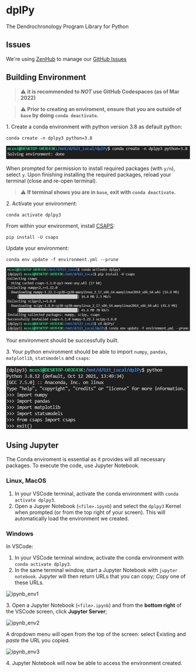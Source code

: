 # dplPy
The Dendrochronology Program Library for Python

## Issues

We're using [ZenHub](https://app.zenhub.com/workspaces/opendendro-60ec698d8790d700171ceee8/board?repos=385244315) to manage our [GitHub Issues](https://github.com/opendendro/dplpy/issues)

## Building Environment

> :warning: **it is recommended to _NOT_ use GitHub Codespaces (as of Mar 2022)**

> :warning: **Prior to creating an enviroment, ensure that you are outside of `base` by doing `conda deactivate`.**

1\. Create a conda environment with python version 3.8 as default python:

```
conda create -n dplpy3 python=3.8
```

![env_1](docs/assets/env_1.png)

When prompted for permission to install required packages (with `y/n`), select `y`. Upon finishing installing the required packages, reload your terminal (close and re-open terminal).

> :warning: **If terminal shows you are in `base`, exit with `conda deactivate`.**

2\. Activate your environment:

```
conda activate dplpy3
```

From within your environment, install [CSAPS](https://pypi.org/project/csaps/#description):

```
pip install -U csaps
```

Update your environment:

```
conda env update -f environment.yml --prune
```

![env_2](docs/assets/env_2.png)

Your environment should be successfully built.

3\. Your python environment should be able to import `numpy`, `pandas`, `matplotlib`, `statsmodels` and `csaps`:

![env_3](docs/assets/env_3.png)

## Using Jupyter

The Conda enviroment is essential as it provides will all necessary packages. To execute the code, use Jupyter Notebook.

### Linux, MacOS

1. In your VSCode terminal, activate the conda environment with `conda activate dplpy3`.
2. Open a Jupyer Notebook (`<file>.ipynb`) and select the `dplpy3` Kernel when prompted (or from the top right of your screen).
This will automatically load the environment we created.

### Windows

In VSCode:

1. In your VSCode terminal window, activate the conda environment with `conda activate dplpy3`.
2. In the same terminal window, start a Jupyter Notebook with `jupyter notebook`. Jupyter will then return URLs that you can copy; *Copy* one of these URLs. 

![ipynb_env1](docs/assets/ipynb_env1.png)

3\. Open a Jupyter Notebook (`<file>.ipynb`) and from the **bottom right** of the VSCode screen, click **Jupyter Server**;

![ipynb_env2](docs/assets/ipynb_env2.png) 

A dropdown menu will open from the top of the screen: select Existing and *paste* the URL you copied.

![ipynb_env3](docs/assets/ipynb_env3.png)

4\. Jupyter Notebook will now be able to access the environment created.
